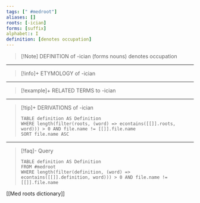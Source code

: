 ```yaml
---
tags: [" #medroot"]
aliases: []
roots: [-ician]
forms: [suffix]
alphabet:: I
definition: [denotes occupation]
---
```

>[!Note] DEFINITION of -ician
>(forms nouns) denotes occupation
_____
>[!info]+ ETYMOLOGY of -ician
>
_____
>[!example]+ RELATED TERMS to -ician
>
_____
>[!tip]+ DERIVATIONS of -ician
>```dataview
>TABLE definition AS Definition 
>WHERE length(filter(roots, (word) => econtains([[]].roots, word))) > 0 AND file.name != [[]].file.name
>SORT file.name ASC
>```
___
>[!faq]- Query
>```dataview
>TABLE definition AS Definition
>FROM #medroot
>WHERE length(filter(definition, (word) => econtains([[]].definition, word))) > 0 AND file.name != [[]].file.name
>```

[[Med roots dictionary]]